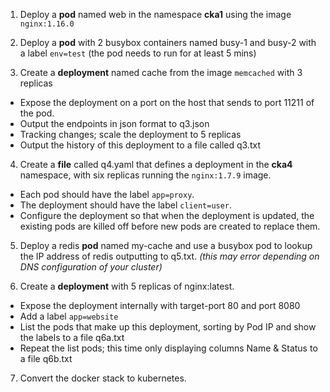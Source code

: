 1. Deploy a **pod** named web in the namespace **cka1** using the image `nginx:1.16.0`

2. Deploy a **pod** with 2 busybox containers named busy-1 and busy-2 with a label `env=test` (the pod needs to run for at least 5 mins)

3. Create a **deployment** named cache from the image `memcached` with 3 replicas
 - Expose the deployment on a port on the host that sends to port 11211 of the pod.
 - Output the endpoints in json format to q3.json
 - Tracking changes; scale the deployment to 5 replicas
 - Output the history of this deployment to a file called q3.txt

4. Create a **file** called q4.yaml that defines a deployment in the **cka4** namespace, with six replicas running the `nginx:1.7.9` image.
 - Each pod should have the label `app=proxy`. 
 - The deployment should have the label `client=user`. 
 - Configure the deployment so that when the deployment is updated, the existing pods are killed off before new pods are created to replace them.

5. Deploy a redis **pod** named my-cache and use a busybox pod to lookup the IP address of redis outputting to q5.txt. *(this may error depending on DNS configuration of your cluster)*

6. Create a **deployment** with 5 replicas of nginx:latest. 
 - Expose the deployment internally with target-port 80 and port 8080
 - Add a label `app=website`
 - List the pods that make up this deployment, sorting by Pod IP and show the labels to a file q6a.txt
 - Repeat the list pods; this time only displaying columns Name & Status to a file q6b.txt

7. Convert the docker stack to kubernetes.